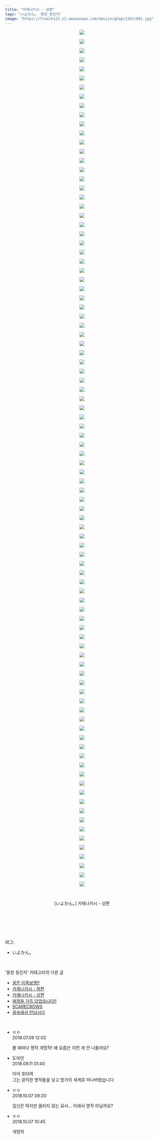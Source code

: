 ```yaml
---
title: "카제나키시 - 상편"
tags: "いよかん。 동방_동인지"
image: "https://franch122.s3.amazonaws.com/doujin/ghap/1342/001.jpg"
---
```

<div class="article">
<p style="text-align: center; clear: none; float: none;"><img src="{{ site.imgserver4 }}/ghap/1342/001.jpg"/></p>
<p style="text-align: center; clear: none; float: none;"><img src="{{ site.imgserver4 }}/ghap/1342/002.jpg"/></p>
<p style="text-align: center; clear: none; float: none;"><img src="{{ site.imgserver4 }}/ghap/1342/003.jpg"/></p>
<p style="text-align: center; clear: none; float: none;"><img src="{{ site.imgserver4 }}/ghap/1342/004.jpg"/></p>
<p style="text-align: center; clear: none; float: none;"><img src="{{ site.imgserver4 }}/ghap/1342/005.jpg"/></p>
<p style="text-align: center; clear: none; float: none;"><img src="{{ site.imgserver4 }}/ghap/1342/006.jpg"/></p>
<p style="text-align: center; clear: none; float: none;"><img src="{{ site.imgserver4 }}/ghap/1342/007.jpg"/></p>
<p style="text-align: center; clear: none; float: none;"><img src="{{ site.imgserver4 }}/ghap/1342/008.jpg"/></p>
<p style="text-align: center; clear: none; float: none;"><img src="{{ site.imgserver4 }}/ghap/1342/009.jpg"/></p>
<p style="text-align: center; clear: none; float: none;"><img src="{{ site.imgserver4 }}/ghap/1342/010.jpg"/></p>
<p style="text-align: center; clear: none; float: none;"><img src="{{ site.imgserver4 }}/ghap/1342/011.jpg"/></p>
<p style="text-align: center; clear: none; float: none;"><img src="{{ site.imgserver4 }}/ghap/1342/012.jpg"/></p>
<p style="text-align: center; clear: none; float: none;"><img src="{{ site.imgserver4 }}/ghap/1342/013.jpg"/></p>
<p style="text-align: center; clear: none; float: none;"><img src="{{ site.imgserver4 }}/ghap/1342/014.jpg"/></p>
<p style="text-align: center; clear: none; float: none;"><img src="{{ site.imgserver4 }}/ghap/1342/015.jpg"/></p>
<p style="text-align: center; clear: none; float: none;"><img src="{{ site.imgserver4 }}/ghap/1342/016.jpg"/></p>
<p style="text-align: center; clear: none; float: none;"><img src="{{ site.imgserver4 }}/ghap/1342/017.jpg"/></p>
<p style="text-align: center; clear: none; float: none;"><img src="{{ site.imgserver4 }}/ghap/1342/018.jpg"/></p>
<p style="text-align: center; clear: none; float: none;"><img src="{{ site.imgserver4 }}/ghap/1342/019.jpg"/></p>
<p style="text-align: center; clear: none; float: none;"><img src="{{ site.imgserver4 }}/ghap/1342/020.jpg"/></p>
<p style="text-align: center; clear: none; float: none;"><img src="{{ site.imgserver4 }}/ghap/1342/021.jpg"/></p>
<p style="text-align: center; clear: none; float: none;"><img src="{{ site.imgserver4 }}/ghap/1342/022.jpg"/></p>
<p style="text-align: center; clear: none; float: none;"><img src="{{ site.imgserver4 }}/ghap/1342/023.jpg"/></p>
<p style="text-align: center; clear: none; float: none;"><img src="{{ site.imgserver4 }}/ghap/1342/024.jpg"/></p>
<p style="text-align: center; clear: none; float: none;"><img src="{{ site.imgserver4 }}/ghap/1342/025.jpg"/></p>
<p style="text-align: center; clear: none; float: none;"><img src="{{ site.imgserver4 }}/ghap/1342/026.jpg"/></p>
<p style="text-align: center; clear: none; float: none;"><img src="{{ site.imgserver4 }}/ghap/1342/027.jpg"/></p>
<p style="text-align: center; clear: none; float: none;"><img src="{{ site.imgserver4 }}/ghap/1342/028.jpg"/></p>
<p style="text-align: center; clear: none; float: none;"><img src="{{ site.imgserver4 }}/ghap/1342/029.jpg"/></p>
<p style="text-align: center; clear: none; float: none;"><img src="{{ site.imgserver4 }}/ghap/1342/030.jpg"/></p>
<p style="text-align: center; clear: none; float: none;"><img src="{{ site.imgserver4 }}/ghap/1342/031.jpg"/></p>
<p style="text-align: center; clear: none; float: none;"><img src="{{ site.imgserver4 }}/ghap/1342/032.jpg"/></p>
<p style="text-align: center; clear: none; float: none;"><img src="{{ site.imgserver4 }}/ghap/1342/033.jpg"/></p>
<p style="text-align: center; clear: none; float: none;"><img src="{{ site.imgserver4 }}/ghap/1342/034.jpg"/></p>
<p style="text-align: center; clear: none; float: none;"><img src="{{ site.imgserver4 }}/ghap/1342/035.jpg"/></p>
<p style="text-align: center; clear: none; float: none;"><img src="{{ site.imgserver4 }}/ghap/1342/036.jpg"/></p>
<p style="text-align: center; clear: none; float: none;"><img src="{{ site.imgserver4 }}/ghap/1342/037.jpg"/></p>
<p style="text-align: center; clear: none; float: none;"><img src="{{ site.imgserver4 }}/ghap/1342/038.jpg"/></p>
<p style="text-align: center; clear: none; float: none;"><img src="{{ site.imgserver4 }}/ghap/1342/039.jpg"/></p>
<p style="text-align: center; clear: none; float: none;"><img src="{{ site.imgserver4 }}/ghap/1342/040.jpg"/></p>
<p style="text-align: center; clear: none; float: none;"><img src="{{ site.imgserver4 }}/ghap/1342/041.jpg"/></p>
<p style="text-align: center; clear: none; float: none;"><img src="{{ site.imgserver4 }}/ghap/1342/042.jpg"/></p>
<p style="text-align: center; clear: none; float: none;"><img src="{{ site.imgserver4 }}/ghap/1342/043.jpg"/></p>
<p style="text-align: center; clear: none; float: none;"><img src="{{ site.imgserver4 }}/ghap/1342/044.jpg"/></p>
<p style="text-align: center; clear: none; float: none;"><img src="{{ site.imgserver4 }}/ghap/1342/045.jpg"/></p>
<p style="text-align: center; clear: none; float: none;"><img src="{{ site.imgserver4 }}/ghap/1342/046.jpg"/></p>
<p style="text-align: center; clear: none; float: none;"><img src="{{ site.imgserver4 }}/ghap/1342/047.jpg"/></p>
<p style="text-align: center; clear: none; float: none;"><img src="{{ site.imgserver4 }}/ghap/1342/048.jpg"/></p>
<p style="text-align: center; clear: none; float: none;"><img src="{{ site.imgserver4 }}/ghap/1342/049.jpg"/></p>
<p style="text-align: center; clear: none; float: none;"><img src="{{ site.imgserver4 }}/ghap/1342/050.jpg"/></p>
<p style="text-align: center; clear: none; float: none;"><img src="{{ site.imgserver4 }}/ghap/1342/051.jpg"/></p>
<p style="text-align: center; clear: none; float: none;"><img src="{{ site.imgserver4 }}/ghap/1342/052.jpg"/></p>
<p style="text-align: center; clear: none; float: none;"><img src="{{ site.imgserver4 }}/ghap/1342/053.jpg"/></p>
<p style="text-align: center; clear: none; float: none;"><img src="{{ site.imgserver4 }}/ghap/1342/054.jpg"/></p>
<p style="text-align: center; clear: none; float: none;"><img src="{{ site.imgserver4 }}/ghap/1342/055.jpg"/></p>
<p style="text-align: center; clear: none; float: none;"><img src="{{ site.imgserver4 }}/ghap/1342/056.jpg"/></p>
<p style="text-align: center; clear: none; float: none;"><img src="{{ site.imgserver4 }}/ghap/1342/057.jpg"/></p>
<p style="text-align: center; clear: none; float: none;"><img src="{{ site.imgserver4 }}/ghap/1342/058.jpg"/></p>
<p style="text-align: center; clear: none; float: none;"><img src="{{ site.imgserver4 }}/ghap/1342/059.jpg"/></p>
<p style="text-align: center; clear: none; float: none;"><img src="{{ site.imgserver4 }}/ghap/1342/060.jpg"/></p>
<p style="text-align: center; clear: none; float: none;"><img src="{{ site.imgserver4 }}/ghap/1342/061.jpg"/></p>
<p style="text-align: center; clear: none; float: none;"><img src="{{ site.imgserver4 }}/ghap/1342/062.jpg"/></p>
<p style="text-align: center; clear: none; float: none;"><img src="{{ site.imgserver4 }}/ghap/1342/063.jpg"/></p>
<p style="text-align: center; clear: none; float: none;"><img src="{{ site.imgserver4 }}/ghap/1342/064.jpg"/></p>
<p style="text-align: center; clear: none; float: none;"><img src="{{ site.imgserver4 }}/ghap/1342/065.jpg"/></p>
<p style="text-align: center; clear: none; float: none;"><img src="{{ site.imgserver4 }}/ghap/1342/066.jpg"/></p>
<p style="text-align: center; clear: none; float: none;"><img src="{{ site.imgserver4 }}/ghap/1342/067.jpg"/></p>
<p style="text-align: center; clear: none; float: none;"><img src="{{ site.imgserver4 }}/ghap/1342/068.jpg"/></p>
<p style="text-align: center; clear: none; float: none;"><img src="{{ site.imgserver4 }}/ghap/1342/069.jpg"/></p>
<p style="text-align: center; clear: none; float: none;"><img src="{{ site.imgserver4 }}/ghap/1342/070.jpg"/></p>
<p style="text-align: center; clear: none; float: none;"><img src="{{ site.imgserver4 }}/ghap/1342/071.jpg"/></p>
<p style="text-align: center; clear: none; float: none;"><img src="{{ site.imgserver4 }}/ghap/1342/072.jpg"/></p>
<p style="text-align: center; clear: none; float: none;"><img src="{{ site.imgserver4 }}/ghap/1342/073.jpg"/></p>
<p style="text-align: center; clear: none; float: none;"><img src="{{ site.imgserver4 }}/ghap/1342/074.jpg"/></p>
<p style="text-align: center; clear: none; float: none;"><img src="{{ site.imgserver4 }}/ghap/1342/075.jpg"/></p>
<p style="text-align: center; clear: none; float: none;"><img src="{{ site.imgserver4 }}/ghap/1342/076.jpg"/></p>
<p style="text-align: center; clear: none; float: none;"><img src="{{ site.imgserver4 }}/ghap/1342/077.jpg"/></p>
<p style="text-align: center; clear: none; float: none;"><img src="{{ site.imgserver4 }}/ghap/1342/078.jpg"/></p>
<p style="text-align: center; clear: none; float: none;"><img src="{{ site.imgserver4 }}/ghap/1342/079.jpg"/></p>
<p style="text-align: center; clear: none; float: none;"><img src="{{ site.imgserver4 }}/ghap/1342/080.jpg"/></p>
<p style="text-align: center; clear: none; float: none;"><img src="{{ site.imgserver4 }}/ghap/1342/081.jpg"/></p>
<p style="text-align: center; clear: none; float: none;"><img src="{{ site.imgserver4 }}/ghap/1342/082.jpg"/></p>
<p style="text-align: center; clear: none; float: none;"><img src="{{ site.imgserver4 }}/ghap/1342/083.jpg"/></p>
<p style="text-align: center; clear: none; float: none;"><img src="{{ site.imgserver4 }}/ghap/1342/084.jpg"/></p>
<p style="text-align: center; clear: none; float: none;"><img src="{{ site.imgserver4 }}/ghap/1342/085.jpg"/></p>
<p style="text-align: center; clear: none; float: none;"><img src="{{ site.imgserver4 }}/ghap/1342/086.jpg"/></p>
<p style="text-align: center; clear: none; float: none;"><img src="{{ site.imgserver4 }}/ghap/1342/087.jpg"/></p>
<p style="text-align: center; clear: none; float: none;"><img src="{{ site.imgserver4 }}/ghap/1342/088.jpg"/></p>
<p style="text-align: center; clear: none; float: none;"><img src="{{ site.imgserver4 }}/ghap/1342/089.jpg"/></p>
<p style="text-align: center; clear: none; float: none;"><img src="{{ site.imgserver4 }}/ghap/1342/090.jpg"/></p>
<p style="text-align: center; clear: none; float: none;"><img src="{{ site.imgserver4 }}/ghap/1342/091.jpg"/></p>
<p style="text-align: center; clear: none; float: none;"><img src="{{ site.imgserver4 }}/ghap/1342/092.jpg"/></p>
<p style="text-align: center; clear: none; float: none;"><img src="{{ site.imgserver4 }}/ghap/1342/093.jpg"/></p>
<p style="text-align: center; clear: none; float: none;"><img src="{{ site.imgserver4 }}/ghap/1342/094.jpg"/></p>
<p style="text-align: center; clear: none; float: none;"><br/></p>
<p style="text-align: center; clear: none; float: none;">[いよかん。] 카제나키시 - 상편</p>
<p style="text-align: center; clear: none; float: none;"><br/></p>
<p><br/></p>
</div><br/>
<div class="tagTrail">
<p>태그: </p>
<ul>
<li>いよかん。</li>
</ul>
</div><br/>
<div class="another">
<p>'동방 동인지' 카테고리의 다른 글</p>
<ul>
<li><a href="/ghap_1345">꿈은 이족보행!!</a></li>
<li><a href="/ghap_1343">카제나키시 - 하편</a></li>
<li><a href="/ghap_1342">카제나키시 - 상편</a></li>
<li><a href="/ghap_1341">애정을 가득 담았습니다!!</a></li>
<li><a href="/ghap_1339">SCARECROWS</a></li>
<li><a href="/ghap_1338">꿈속에서 만납시다</a></li>
</ul>
</div><br/>
<div class="cb_module cb_fluid">
<div class="cb_wrt cb_profile">
<div class="comment">
<ul>
<li class="cb_thumb_off" id="comment15282244">
<div class="cb_comment_area">
<div class="cb_info_area">
<div class="cb_section">
<span class="cb_nick_name">ㅇㅇ</span>
</div>
<div class="cb_section">
<span class="cb_date">2018.07.08 12:02 </span>
</div>
</div>
<div class="cb_dsc_comment">
<p class="cb_dsc">
											볼 때마다 명작 개띵작! 왜 요즘은 이런 게 안 나올까요?
										</p>
</div>
</div></li>
<li class="cb_thumb_off" id="comment15329881">
<div class="cb_comment_area">
<div class="cb_info_area">
<div class="cb_section">
<span class="cb_nick_name">도미안</span>
</div>
<div class="cb_section">
<span class="cb_date">2018.09.11 01:40 </span>
</div>
</div>
<div class="cb_dsc_comment">
<p class="cb_dsc">
											아아 호타여<br/>
그는 굵직한 명작들을 낳고 망가의 세계로 떠나버렸습니다
										</p>
</div>
</div></li>
<li class="cb_thumb_off" id="comment15347336">
<div class="cb_comment_area">
<div class="cb_info_area">
<div class="cb_section">
<span class="cb_nick_name">ㅇㅇ</span>
</div>
<div class="cb_section">
<span class="cb_date">2018.10.07 09:20 </span>
</div>
</div>
<div class="cb_dsc_comment">
<p class="cb_dsc">
											임신은 하지만 꼴리지 않는 묘사... 이래서 명작 아닐까요?
										</p>
</div>
</div></li>
<li class="cb_thumb_off" id="comment15347396">
<div class="cb_comment_area">
<div class="cb_info_area">
<div class="cb_section">
<span class="cb_nick_name">ㅇㅇ</span>
</div>
<div class="cb_section">
<span class="cb_date">2018.10.07 10:45 </span>
</div>
</div>
<div class="cb_dsc_comment">
<p class="cb_dsc">
											개띵작
										</p>
</div>
</div></li>
</ul>
</div>
</div><!-- commentList close -->
</div><br/>
